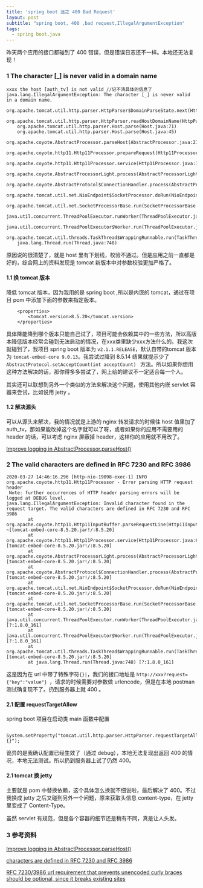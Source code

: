 ```yaml
---
title: 'spring boot 迷之 400 Bad Request'
layout: post
subtitle: "spring boot, 400 ,bad request,IllegalArgumentException"
tags:
  - spring boot,java
---
```


昨天两个应用的接口都碰到了 400 错误，但是错误日志还不一样。本地还无法复现！


### 1 The character [_] is never valid in a domain name
```
xxxx the host [auth_tv] is not valid //记不清具体的信息了
java.lang.IllegalArgumentException: The character [_] is never valid in a domain name.
	org.apache.tomcat.util.http.parser.HttpParser$DomainParseState.next(HttpParser.java:926)
	org.apache.tomcat.util.http.parser.HttpParser.readHostDomainName(HttpParser.java:822)
	org.apache.tomcat.util.http.parser.Host.parse(Host.java:71)
	org.apache.tomcat.util.http.parser.Host.parse(Host.java:45)
	org.apache.coyote.AbstractProcessor.parseHost(AbstractProcessor.java:273)
	org.apache.coyote.http11.Http11Processor.prepareRequest(Http11Processor.java:809)
	org.apache.coyote.http11.Http11Processor.service(Http11Processor.java:384)
	org.apache.coyote.AbstractProcessorLight.process(AbstractProcessorLight.java:66)
	org.apache.coyote.AbstractProtocol$ConnectionHandler.process(AbstractProtocol.java:764)
	org.apache.tomcat.util.net.NioEndpoint$SocketProcessor.doRun(NioEndpoint.java:1388)
	org.apache.tomcat.util.net.SocketProcessorBase.run(SocketProcessorBase.java:49)
	java.util.concurrent.ThreadPoolExecutor.runWorker(ThreadPoolExecutor.java:1149)
	java.util.concurrent.ThreadPoolExecutor$Worker.run(ThreadPoolExecutor.java:624)
	org.apache.tomcat.util.threads.TaskThread$WrappingRunnable.run(TaskThread.java:61)
	java.lang.Thread.run(Thread.java:748)
```

原因说的很清楚了，就是 host 里有下划线，校验不通过。但是应用之前一直都是好的，综合网上的资料发现是 tomcat 新版本中对参数校验更加严格了。

#### 1.1 换 tomcat 版本
降低 tomcat 版本，因为我用的是 spring boot ,所以是内嵌的 tomcat，通过在项目 pom 中添加下面的参数来指定版本。

```
	<properties>
		<tomcat.version>8.5.20</tomcat.version>
	</properties>
```

具体降能降到哪个版本只能自己试了，项目可能会依赖其中的一些方法，所以高版本降低版本经常会碰到无法启动的情况，在xxx类里缺少xxx方法什么的。我这次就碰到了，我项目 spring boot 版本为 `v2.1.1.RELEASE`，默认自带的tomcat 版本为 `tomcat-embed-core 9.0.13`。我尝试过降到 8.5.14 结果就提示少了 `AbstractProtocol.setAcceptCount(int acceptCount) ` 方法。所以如果你想用这种方法解决的话，那你得多多尝试了，网上给的建议不一定适合每一个人。


其实还可以联想到另外一个类似的方法来解决这个问题，使用其他内嵌 servlet 容器来尝试，比如说用  jetty 。

#### 1.2 解决源头
可以从源头来解决，我的情况就是上游的 nginx 转发请求的时候往 host 值里加了 auth_tv，那如果能改掉这个名字就可以了呀，或者如果你的应用不需要用的  header 的话，可以考虑 nginx 屏蔽掉 header，这样你的应用就不用改了。


[Improve logging in AbstractProcessor.parseHost()](https://bz.apache.org/bugzilla/show_bug.cgi?id=62371#c14)

### 2 The valid characters are defined in RFC 7230 and RFC 3986
```
2020-03-27 14:46:16.296 [http-nio-19098-exec-1] INFO  org.apache.coyote.http11.Http11Processor - Error parsing HTTP request header
 Note: further occurrences of HTTP header parsing errors will be logged at DEBUG level.
java.lang.IllegalArgumentException: Invalid character found in the request target. The valid characters are defined in RFC 7230 and RFC 3986
        at org.apache.coyote.http11.Http11InputBuffer.parseRequestLine(Http11InputBuffer.java:472) ~[tomcat-embed-core-8.5.20.jar!/:8.5.20]
        at org.apache.coyote.http11.Http11Processor.service(Http11Processor.java:683) [tomcat-embed-core-8.5.20.jar!/:8.5.20]
        at org.apache.coyote.AbstractProcessorLight.process(AbstractProcessorLight.java:66) [tomcat-embed-core-8.5.20.jar!/:8.5.20]
        at org.apache.coyote.AbstractProtocol$ConnectionHandler.process(AbstractProtocol.java:868) [tomcat-embed-core-8.5.20.jar!/:8.5.20]
        at org.apache.tomcat.util.net.NioEndpoint$SocketProcessor.doRun(NioEndpoint.java:1457) [tomcat-embed-core-8.5.20.jar!/:8.5.20]
        at org.apache.tomcat.util.net.SocketProcessorBase.run(SocketProcessorBase.java:49) [tomcat-embed-core-8.5.20.jar!/:8.5.20]
        at java.util.concurrent.ThreadPoolExecutor.runWorker(ThreadPoolExecutor.java:1149) [?:1.8.0_161]
        at java.util.concurrent.ThreadPoolExecutor$Worker.run(ThreadPoolExecutor.java:624) [?:1.8.0_161]
        at org.apache.tomcat.util.threads.TaskThread$WrappingRunnable.run(TaskThread.java:61) [tomcat-embed-core-8.5.20.jar!/:8.5.20]
        at java.lang.Thread.run(Thread.java:748) [?:1.8.0_161]
```

这是因为在 url 中带了特殊字符`{}|`，我们的接口地址是 `http://xxx?request={"key":"value"} `，请求的时候需要对参数做 urlencode，但是在本地 postman 测试确复现不了。扔到服务器上就 400 。

#### 2.1 配置 requestTargetAllow
spring boot 项目在启动类 main 函数中配置

```
 System.setProperty("tomcat.util.http.parser.HttpParser.requestTargetAllow","|{}");
```
诡异的是我确认配置已经生效了（通过 debug），本地无法复现出返回 400 的情况，本地无法测试。所以扔到服务器上试了仍然 400。

#### 2.1 tomcat 换 jetty
主要就是 pom 中替换依赖，这个具体怎么换就不细说啦，最后解决了 400。不过
我换成 jetty 之后又碰到另外一个问题，原来获取头信息 content-type，在 jetty 里变成了  Content-Type。

虽然 servlet 有规范，但是各个容器的细节还是稍有不同，真是让人头发。


### 3 参考资料
[Improve logging in AbstractProcessor.parseHost()](https://bz.apache.org/bugzilla/show_bug.cgi?id=62371#c14)

[characters are defined in RFC 7230 and RFC 3986](https://programmer.help/blogs/characters-are-defined-in-rfc-7230-and-rfc-3986.html)

[ RFC 7230/3986 url requirement that prevents unencoded curly braces should be optional, since it breaks existing sites](https://bz.apache.org/bugzilla/show_bug.cgi?id=60594)